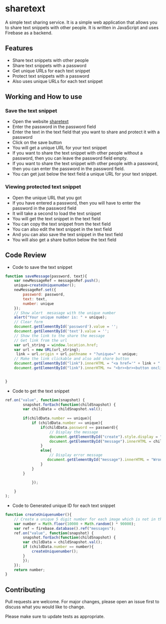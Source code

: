 # sharetext

A simple text sharing service. It is a simple web application that allows you to share text snippets with other people. It is written in JavaScript and uses Firebase as a backend.

## Features

* Share text snippets with other people
* Share text snippets with a password
* Get unique URLs for each text snippet
* Protect text snippets with a password
* Also uses unique URLs for each text snippet

## Working and How to use

### Save the text snippet
* Open the website [sharetext](https://sharetext.vercel.app/)
* Enter the password in the password field
* Enter the text in the text field that you want to share and protect it with a password
* Click on the save button 
* You will get a unique URL for your text snippet 
* If you want to share the text snippet with other people without a password, then you can leave the password field empty.
* If you want to share the text snippet with other people with a password, then you can enter the password in the password field.
* You can get just below the text field a unique URL for your text snippet.
### Viewing protected text snippet

* Open the unique URL that you got
* If you have entered a password, then you will have to enter the password in the password field
* It will take a second to load the text snippet
* You will get the text snippet in the text field
* You can copy the text snippet from the text field
* You can also edit the text snippet in the text field
* And you can also save the text snippet in the text field
* You will also get a share button below the text field

## Code Review

* Code to save the text snippet
```js
function saveMessage(password, text){
    var newMessageRef = messagesRef.push();
    unique=createUniquenumber();
    newMessageRef.set({
        password: password,
        text: text,
        number: unique
    });
    // Show alert  mesasage with the unique number
    alert("Your unique number is: " + unique);
    // Clear form
    document.getElementById('password').value = '';
    document.getElementById('text').value = ''; 
    // Show the link to the share the message
    // Get link from the url
    var url_string = window.location.href;
    var url = new URL(url_string);
     link = url.origin + url.pathname + "?unique=" + unique;
    // Make the link clickable and also add share button
    document.getElementById("link").innerHTML = "<a href='" + link + "'>" + link + "</a>";
    document.getElementById("link").innerHTML += "<br><br><button onclick='share()'>Share</button>";

   
}
```

* Code to get the text snippet
```js
ref.on("value", function(snapshot) {
        snapshot.forEach(function(childSnapshot) {
        var childData = childSnapshot.val();
        
        if(childData.number == unique){
            if (childData.number == unique){
                if(childData.password == password){
                    // Display the message
                    document.getElementById("create").style.display = "block";
                    document.getElementById("message").innerHTML = childData.text;
                }
                else{
                    // Display error message
                   document.getElementById("message").innerHTML = "Wrong password";
                }
            }
        }
       
            });

    }
);
```

* Code to Generated unique ID for each text snippet
```js
function createUniquenumber(){
    // Create a unique 5 digit number for each image which is not in the database field number yet
    var number = Math.floor(10000 + Math.random() * 90000);
    var ref = firebase.database().ref("messages");
    ref.on("value", function(snapshot) {
        snapshot.forEach(function(childSnapshot) {
        var childData = childSnapshot.val();
        if (childData.number == number){
            createUniquenumber();
        }
        });
    });
    return number;
}
```

## Contributing

Pull requests are welcome. For major changes, please open an issue first to discuss what you would like to change.

Please make sure to update tests as appropriate.




